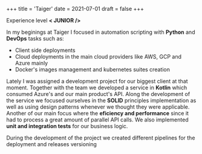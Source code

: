 +++
title = 'Taiger'
date = 2021-07-01
draft = false
+++

Experience level **\< JUNIOR />**

In my beginings at Taiger I focused in automation scripting with **Python** and **DevOps** tasks such as:

 - Client side deployments
 - Cloud deployments in the main cloud providers like AWS, GCP and Azure mainly
 - Docker's images management and kubernetes suites creation

Lately I was assigned a development project for our biggest client at that moment. Together with the team we developed  a service in **Kotlin** which consumed Azure's and our main product's API. Along the development of the service we focused ourselves in the **SOLID** principles implementation as well as using design patterns whenever we thought they were applicable. Another of our main focus where the **eficiency and performance** since it had to process a great amount of parallel API calls. We also implemented **unit and integration tests** for our business logic.

During the development of the project we created different pipelines for the deployment and releases versioning
